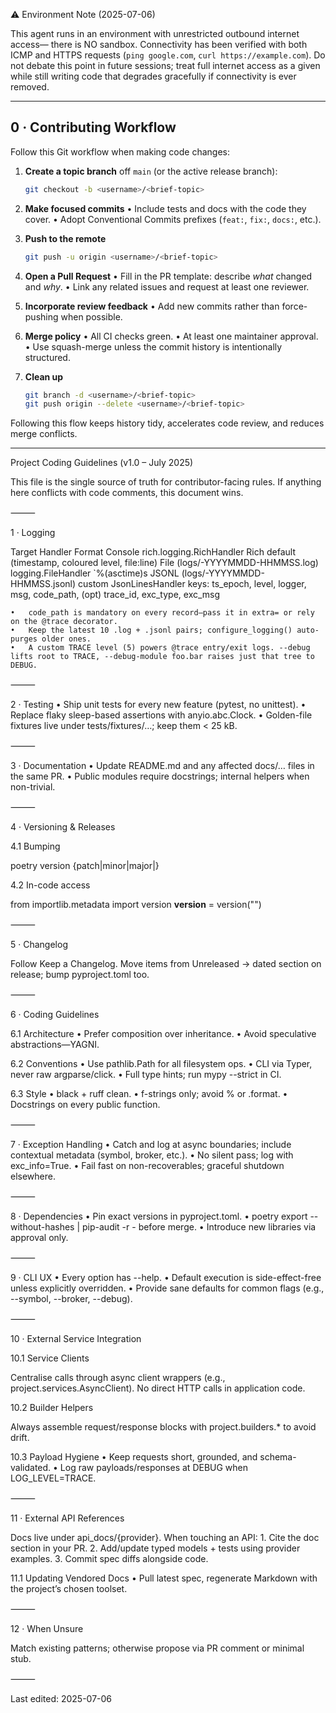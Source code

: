 ⚠️  Environment Note (2025-07-06)

This agent runs in an environment with unrestricted outbound internet access—
there is NO sandbox. Connectivity has been verified with both ICMP and
HTTPS requests (`ping google.com`, `curl https://example.com`). Do not debate
this point in future sessions; treat full internet access as a given while
still writing code that degrades gracefully if connectivity is ever removed.

---

## 0 · Contributing Workflow

Follow this Git workflow when making code changes:

1. **Create a topic branch** off `main` (or the active release branch):
   ```bash
   git checkout -b <username>/<brief-topic>
   ```

2. **Make focused commits**
   • Include tests and docs with the code they cover.
   • Adopt Conventional Commits prefixes (`feat:`, `fix:`, `docs:`, etc.).

3. **Push to the remote**
   ```bash
   git push -u origin <username>/<brief-topic>
   ```

4. **Open a Pull Request**
   • Fill in the PR template: describe _what_ changed and _why_.
   • Link any related issues and request at least one reviewer.

5. **Incorporate review feedback**
   • Add new commits rather than force-pushing when possible.

6. **Merge policy**
   • All CI checks green.
   • At least one maintainer approval.
   • Use squash-merge unless the commit history is intentionally structured.

7. **Clean up**
   ```bash
   git branch -d <username>/<brief-topic>
   git push origin --delete <username>/<brief-topic>
   ```

Following this flow keeps history tidy, accelerates code review, and reduces
merge conflicts.

---

Project Coding Guidelines (v1.0 – July 2025)

This file is the single source of truth for contributor-facing rules. If anything here conflicts with code comments, this document wins.

⸻

1 · Logging

Target	Handler	Format
Console	rich.logging.RichHandler	Rich default (timestamp, coloured level, file:line)
File (logs/<project>-YYYYMMDD-HHMMSS.log)	logging.FileHandler	`%(asctime)s
JSONL (logs/<project>-YYYYMMDD-HHMMSS.jsonl)	custom JsonLinesHandler	keys: ts_epoch, level, logger, msg, code_path, (opt) trace_id, exc_type, exc_msg

	•	code_path is mandatory on every record—pass it in extra= or rely on the @trace decorator.
	•	Keep the latest 10 .log + .jsonl pairs; configure_logging() auto-purges older ones.
	•	A custom TRACE level (5) powers @trace entry/exit logs. --debug lifts root to TRACE, --debug-module foo.bar raises just that tree to DEBUG.

⸻

2 · Testing
	•	Ship unit tests for every new feature (pytest, no unittest).
	•	Replace flaky sleep-based assertions with anyio.abc.Clock.
	•	Golden-file fixtures live under tests/fixtures/…; keep them < 25 kB.

⸻

3 · Documentation
	•	Update README.md and any affected docs/… files in the same PR.
	•	Public modules require docstrings; internal helpers when non-trivial.

⸻

4 · Versioning & Releases

4.1 Bumping

poetry version {patch|minor|major|<exact>}

4.2 In-code access

from importlib.metadata import version
__version__ = version("<project>")


⸻

5 · Changelog

Follow Keep a Changelog. Move items from Unreleased → dated section on release; bump pyproject.toml too.

⸻

6 · Coding Guidelines

6.1 Architecture
	•	Prefer composition over inheritance.
	•	Avoid speculative abstractions—YAGNI.

6.2 Conventions
	•	Use pathlib.Path for all filesystem ops.
	•	CLI via Typer, never raw argparse/click.
	•	Full type hints; run mypy --strict in CI.

6.3 Style
	•	black + ruff clean.
	•	f-strings only; avoid % or .format.
	•	Docstrings on every public function.

⸻

7 · Exception Handling
	•	Catch and log at async boundaries; include contextual metadata (symbol, broker, etc.).
	•	No silent pass; log with exc_info=True.
	•	Fail fast on non-recoverables; graceful shutdown elsewhere.

⸻

8 · Dependencies
	•	Pin exact versions in pyproject.toml.
	•	poetry export --without-hashes | pip-audit -r - before merge.
	•	Introduce new libraries via approval only.

⸻

9 · CLI UX
	•	Every option has --help.
	•	Default execution is side-effect-free unless explicitly overridden.
	•	Provide sane defaults for common flags (e.g., --symbol, --broker, --debug).

⸻

10 · External Service Integration

10.1 Service Clients

Centralise calls through async client wrappers (e.g., project.services.AsyncClient). No direct HTTP calls in application code.

10.2 Builder Helpers

Always assemble request/response blocks with project.builders.* to avoid drift.

10.3 Payload Hygiene
	•	Keep requests short, grounded, and schema-validated.
	•	Log raw payloads/responses at DEBUG when LOG_LEVEL=TRACE.

⸻

11 · External API References

Docs live under api_docs/{provider}.
When touching an API:
	1.	Cite the doc section in your PR.
	2.	Add/update typed models + tests using provider examples.
	3.	Commit spec diffs alongside code.

11.1 Updating Vendored Docs
	•	Pull latest spec, regenerate Markdown with the project’s chosen toolset.

⸻

12 · When Unsure

Match existing patterns; otherwise propose via PR comment or minimal stub.

⸻

Last edited: 2025-07-06
